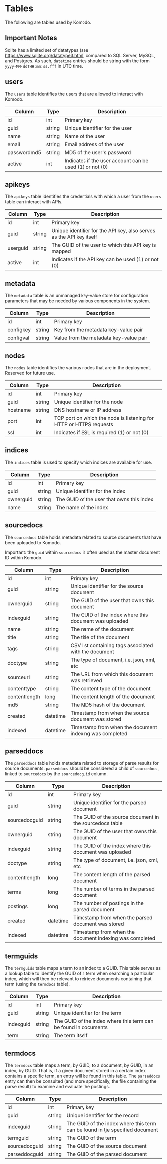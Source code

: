 # Tables

The following are tables used by Komodo.

## Important Notes

Sqlite has a limited set of datatypes (see https://www.sqlite.org/datatype3.html) compared to SQL Server, MySQL, and Postgres.  As such, ```datetime``` entries should be string with the form ```yyyy-MM-ddTHH:mm:ss.fff``` in UTC time.

## users

The ```users``` table identifies the users that are allowed to interact with Komodo.

| Column | Type  | Description  |
|------|---|---|
| id | int | Primary key |
| guid | string | Unique identifier for the user |
| name | string | Name of the user |
| email | string | Email address of the user |
| passwordmd5 | string | MD5 of the user's password |
| active | int | Indicates if the user account can be used (1) or not (0) |

## apikeys

The ```apikeys``` table identifies the credentials with which a user from the ```users``` table can interact with APIs.

| Column | Type  | Description  |
|------|---|---|
| id | int | Primary key |
| guid | string | Unique identifier for the API key, also serves as the API key itself |
| userguid | string | The GUID of the user to which this API key is mapped |
| active | int | Indicates if the API key can be used (1) or not (0) |

## metadata 

The ```metadata``` table is an unmanaged key-value store for configuration parameters that may be needed by various components in the system.

| Column | Type  | Description  |
|------|---|---|
| id | int | Primary key |
| configkey | string | Key from the metadata key-value pair |
| configval | string | Value from the metadata key-value pair |

## nodes

The ```nodes``` table identifies the various nodes that are in the deployment.  Reserved for future use.

| Column | Type  | Description  |
|------|---|---|
| id | int | Primary key |
| guid | string | Unique identifier for the node |
| hostname | string | DNS hostname or IP address |
| port | int | TCP port on which the node is listening for HTTP or HTTPS requests |
| ssl | int | Indicates if SSL is required (1) or not (0) |

## indices

The ```indices``` table is used to specify which indices are available for use.

| Column | Type  | Description  |
|------|---|---|
| id | int | Primary key |
| guid | string | Unique identifier for the index |
| ownerguid | string | The GUID of the user that owns this index |
| name | string | The name of the index |

## sourcedocs

The ```sourcedocs``` table holds metadata related to source documents that have been uploaded to Komodo.

Important: the ```guid``` within ```sourcedocs``` is often used as the master document ID within Komodo.

| Column | Type  | Description  |
|------|---|---|
| id | int | Primary key |
| guid | string | Unique identifier for the source document |
| ownerguid | string | The GUID of the user that owns this document | 
| indexguid | string | The GUID of the index where this document was uploaded |
| name | string | The name of the document |
| title | string | The title of the document |
| tags | string | CSV list containing tags associated with the document |
| doctype | string | The type of document, i.e. json, xml, etc |
| sourceurl | string | The URL from which this document was retrieved |
| contenttype | string | The content type of the document |
| contentlength | long | The content length of the document | 
| md5 | string | The MD5 hash of the document |
| created | datetime | Timestamp from when the source document was stored |
| indexed | datetime | Timestamp from when the document indexing was completed |

## parseddocs

The ```parseddocs``` table holds metadata related to storage of parse results for source documents.  ```parseddocs``` should be considered a child of ```sourcedocs```, linked to ```sourcedocs``` by the ```sourcedocguid``` column.
 
| Column | Type  | Description  |
|------|---|---|
| id | int | Primary key |
| guid | string | Unique identifier for the parsed document |
| sourcedocguid | string | The GUID of the source document in the sourcedocs table |
| ownerguid | string | The GUID of the user that owns this document | 
| indexguid | string | The GUID of the index where this document was uploaded |
| doctype | string | The type of document, i.e. json, xml, etc |
| contentlength | long | The content length of the parsed document | 
| terms | long | The number of terms in the parsed document |
| postings | long | The number of postings in the parsed document |
| created | datetime | Timestamp from when the parsed document was stored |
| indexed | datetime | Timestamp from when the document indexing was completed |

## termguids

The ```termguids``` table maps a term to an index to a GUID.  This table serves as a lookup table to identify the GUID of a term when searching a particular index, which will then be relevant to retrieve documents containing that term (using the ```termdocs``` table).

| Column | Type  | Description  |
|------|---|---|
| id | int | Primary key |
| guid | string | Unique identifier for the term |
| indexguid | string | The GUID of the index where this term can be found in documents |
| term | string | The term itself |

## termdocs 

The ```termdocs``` table maps a term, by GUID, to a document, by GUID, in an index, by GUID.  That is, if a given document stored in a certain index contains a specific term, an entry will be found in this table.  The ```parseddocs``` entry can then be consulted (and more specifically, the file containing the parse result) to examine and evaluate the postings.

| Column | Type  | Description  |
|------|---|---|
| id | int | Primary key |
| guid | string | Unique identifier for the record |
| indexguid | string | The GUID of the index where this term can be found in tje specified document |
| termguid | string | The GUID of the term |
| sourcedocguid | string | The GUID of the source document |
| parseddocguid | string | The GUID of the parsed document |
